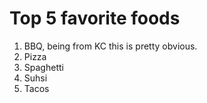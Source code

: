 # Top 5 favorite foods

1. BBQ, being from KC this is pretty obvious.
2. Pizza
3. Spaghetti
4. Suhsi
5. Tacos
